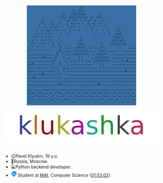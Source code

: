 <p align="center">
  <img src="demo3.gif" />
</p>

<p align="center">
  <img src="klukashka.png" />
</p>

<!-- - **Pavel Klyukin, 19 y.o.**
- **Russia, Moscow.**
- **Python backend developer.**
- **Student at [MAI](https://mai.ru), Computer Science ([01.03.02](https://institutes.mai.ru/computing/)).** -->


<div style="display: flex; align-items: center;">
  <div >
    <ul>
      <li>😉Pavel Klyukin, 19 y.o.</strong></li>
      <li>📍Russia, Moscow.</strong></li>
      <li>💻Python backend developer.</strong></li>
      <li>
        <img src="mai.png" alt="PNG" style="width: 18px; height: 18px;">
        Student at <a href="https://mai.ru">MAI</a>, Computer Science (<a href="https://institutes.mai.ru/computing/">01.03.02</a>).</strong>
      </li>
    </ul>
  </div>
</div>